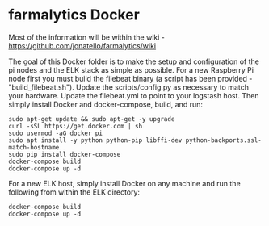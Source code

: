# farmalytics Docker

Most of the information will be within the wiki - https://github.com/jonatello/farmalytics/wiki

The goal of this Docker folder is to make the setup and configuration of the pi nodes and the ELK stack as simple as possible. For a new Raspberry Pi node first you must build the filebeat binary (a script has been provided - "build_filebeat.sh"). Update the scripts/config.py as necessary to match your hardware. Update the filebeat.yml to point to your logstash host. Then simply install Docker and docker-compose, build, and run:
```
sudo apt-get update && sudo apt-get -y upgrade
curl -sSL https://get.docker.com | sh
sudo usermod -aG docker pi
sudo apt install -y python python-pip libffi-dev python-backports.ssl-match-hostname
sudo pip install docker-compose
docker-compose build
docker-compose up -d
```

For a new ELK host, simply install Docker on any machine and run the following from within the ELK directory:
```
docker-compose build
docker-compose up -d
```
